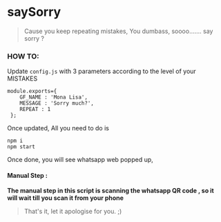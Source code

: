 # saySorry
> Cause you keep repeating mistakes, You dumbass, soooo....... say sorry ?

### HOW TO:
Update `config.js` with 3 parameters according to the level of your MISTAKES
```
module.exports={
    GF_NAME : 'Mona Lisa',
    MESSAGE : 'Sorry much?',
    REPEAT : 1
 };
 ```
Once updated, All you need to do is 
```
npm i
npm start
```

Once done, you will see whatsapp web popped up, 

#### Manual Step : 
**The manual step in this script is scanning the whatsapp QR code , so it will wait till you scan it from your phone**


> That's it, let it apologise for you. ;)
